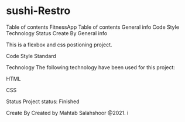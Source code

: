 # sushi-Restro


Table of contents
FitnessApp
Table of contents
General info
Code Style
Technology
Status
Create By
General info

This is a flexbox and css postioning project.

Code Style
Standard

Technology
The following technology have been used for this project:

HTML

CSS

Status
Project status: Finished

Create By
Created by Mahtab Salahshoor @2021.
i[](Screen%20Shot%202021-12-02%20at%2011.09.00%20PM.png)